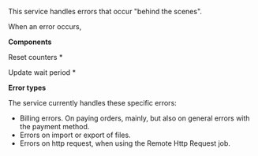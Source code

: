 This service handles errors that occur "behind the scenes".

When an error occurs, 

**Components**

Reset counters
* 

Update wait period
* 

**Error types**

The service currently handles these specific errors:

* Billing errors. On paying orders, mainly, but also on general errors with the payment method.
* Errors on import or export of files.
* Errors on http request, when using the Remote Http Request job.
